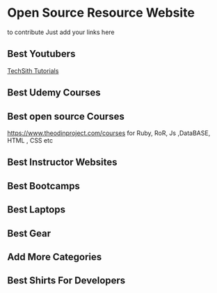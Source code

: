 # Open Source Resource Website
to contribute Just add your links here

## Best Youtubers
[TechSith Tutorials](https://www.youtube.com/channel/UCbGZKLIHpox2l0whz6_RYyg "TechSith Tutorials")

## Best Udemy Courses

## Best open source Courses
 https://www.theodinproject.com/courses for Ruby, RoR, Js ,DataBASE, HTML , CSS etc

## Best Instructor Websites

## Best Bootcamps

## Best Laptops

## Best Gear

## Add More Categories

## Best Shirts For Developers 
